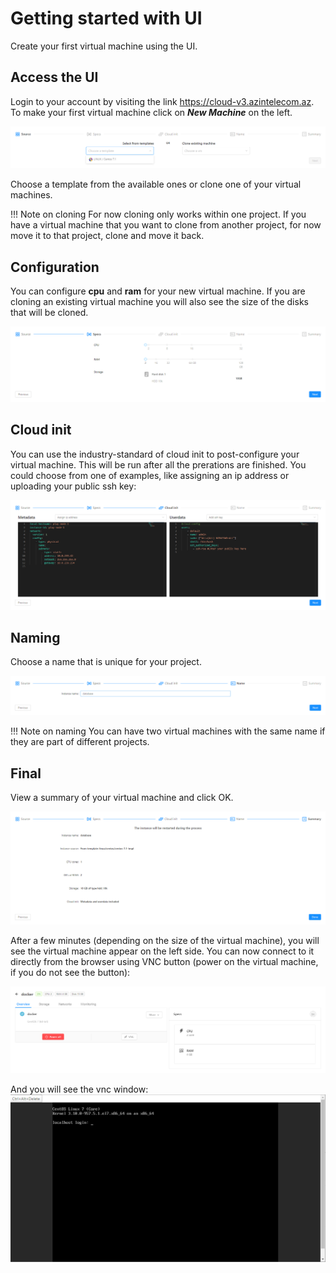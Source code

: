 # Getting started with UI

Create your first virtual machine using the UI.

## Access the UI
Login to your account by visiting the link <https://cloud-v3.azintelecom.az>. 
To make your first virtual machine click on ***New Machine*** on the left.

![choose template](./images/intro/choose-templates.png)

Choose a template from the available ones or clone one of your virtual machines.

!!! Note on cloning
    For now cloning only works within one project. If you have a virtual machine that you want to clone from another project, for now move it to that project, clone and move it back.

## Configuration

You can configure **cpu** and **ram** for your new virtual machine. If you are cloning an existing virtual machine you will also see the size of the disks that will be cloned.

![configure](./images/intro/configure.png)

## Cloud init

You can use the industry-standard of cloud init to post-configure your virtual machine. This will be run after all the prerations are finished. You could choose from one of examples, like assigning an ip address or uploading your public ssh key:

![cloud-init](./images/intro/cloud-init.png)

## Naming

Choose a name that is unique for your project.

![name](./images/intro/name.png)


!!! Note on naming
    You can have two virtual machines with the same name if they are part of different projects.

## Final

View a summary of your virtual machine and click OK.

![summary](./images/intro/summary.png)

After a few minutes (depending on the size of the virtual machine), you will see the virtual machine appear on the left side. You can now connect to it directly from the browser using VNC button (power on the virtual machine, if you do not see the button):

![vnc-button](./images/intro/vnc-button.png)

And you will see the vnc window:
![vnc](./images/intro/vnc.png)